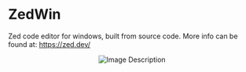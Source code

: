 # ZedWin
Zed code editor for windows, built from source code. More info can be found at: https://zed.dev/

<p align="center">
  <img src="https://github.com/Ri4ndre/ZedWin/assets/137506800/3d7cf413-0fdd-4bab-9f33-108faae31a36" alt="Image Description">
</p>
